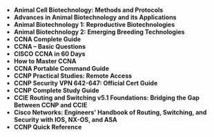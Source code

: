 <ul>
 <li><b><a target="_blank" href="https://github.com/manjunath5496/CCNA-CCNP-Books/blob/master/cna(1).pdf" style="text-decoration:none;">Animal Cell Biotechnology: Methods and Protocols </a></b></li>
  
<li><b><a target="_blank" href="https://github.com/manjunath5496/CCNA-CCNP-Books/blob/master/cna(2).pdf" style="text-decoration:none;">Advances in Animal Biotechnology and its Applications </a></b></li>  
  
<li><b><a target="_blank" href="https://github.com/manjunath5496/CCNA-CCNP-Books/blob/master/cna(3).pdf" style="text-decoration:none;">Animal Biotechnology 1: Reproductive Biotechnologies</a></b></li>
                               
 <li><b><a target="_blank" href="https://github.com/manjunath5496/CCNA-CCNP-Books/blob/master/cna(4).pdf" style="text-decoration:none;">Animal Biotechnology 2: Emerging Breeding Technologies</a></b></li> 
 
  <li><b><a target="_blank" href="https://github.com/manjunath5496/CCNA-CCNP-Books/blob/master/cna(5).pdf" style="text-decoration:none;">CCNA Complete Guide</a></b></li>   

 <li><b><a target="_blank" href="https://github.com/manjunath5496/CCNA-CCNP-Books/blob/master/cna(6).pdf" style="text-decoration:none;">CCNA – Basic Questions</a></b></li>
                <li><b><a target="_blank" href="https://github.com/manjunath5496/CCNA-CCNP-Books/blob/master/cna(7).pdf" style="text-decoration:none;">CISCO CCNA in 60 Days</a></b></li>  
         <li><b><a target="_blank" href="https://github.com/manjunath5496/CCNA-CCNP-Books/blob/master/cna(8).pdf" style="text-decoration:none;">How to Master CCNA </a></b></li>                 
 <li><b><a target="_blank" href="https://github.com/manjunath5496/CCNA-CCNP-Books/blob/master/cna(9).pdf" style="text-decoration:none;">CCNA Portable Command Guide</a></b></li>                              

 <li><b><a target="_blank" href="https://github.com/manjunath5496/CCNA-CCNP-Books/blob/master/cna(10).pdf" style="text-decoration:none;">CCNP Practical Studies: Remote Access</a></b></li>
                
 <li><b><a target="_blank" href="https://github.com/manjunath5496/CCNA-CCNP-Books/blob/master/cna(11).pdf" style="text-decoration:none;"> CCNP Security VPN 642-647: Official Cert Guide   </a></b></li>                              
<li><b><a target="_blank" href="https://github.com/manjunath5496/CCNA-CCNP-Books/blob/master/cna(12).rar" style="text-decoration:none;"> CCNP Complete Study Guide </a></b></li>

  <li><b><a target="_blank" href="https://github.com/manjunath5496/CCNA-CCNP-Books/blob/master/cna(13).pdf" style="text-decoration:none;">CCIE Routing and Switching v5.1 Foundations: Bridging the Gap Between CCNP and CCIE </a></b></li>
                
 <li><b><a target="_blank" href="https://github.com/manjunath5496/CCNA-CCNP-Books/blob/master/cna(14).pdf" style="text-decoration:none;"> Cisco Networks: Engineers' Handbook of Routing, Switching, and Security with IOS, NX-OS, and ASA  </a></b></li>                              
<li><b><a target="_blank" href="https://github.com/manjunath5496/CCNA-CCNP-Books/blob/master/cna(15).pdf" style="text-decoration:none;">CCNP Quick Reference </a></b></li>


                                  
 
</ul>

